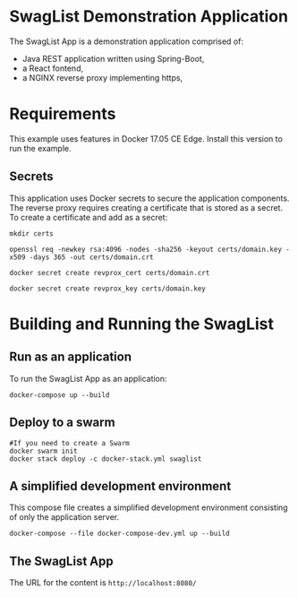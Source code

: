#  SwagList Demonstration Application

The SwagList App is a demonstration application comprised of: 

* Java REST application written using Spring-Boot, 
* a React fontend,
* a NGINX reverse proxy implementing https,

# Requirements

This example uses features in Docker 17.05 CE Edge. Install this version to run the example.

## Secrets

This application uses Docker secrets to secure the application components. The reverse proxy requires creating a certificate that is stored as a secret. To create a certificate and add as a secret:

```
mkdir certs

openssl req -newkey rsa:4096 -nodes -sha256 -keyout certs/domain.key -x509 -days 365 -out certs/domain.crt

docker secret create revprox_cert certs/domain.crt

docker secret create revprox_key certs/domain.key

```

# Building and Running the SwagList

## Run as an application

To run the SwagList App as an application:
```
docker-compose up --build
```

## Deploy to a swarm
```
#If you need to create a Swarm
docker swarm init
docker stack deploy -c docker-stack.yml swaglist
```

## A simplified development environment
This compose file creates a simplified development environment consisting of only the application server.

```
docker-compose --file docker-compose-dev.yml up --build
```



## The SwagList App

The URL for the content is `http://localhost:8080/`

